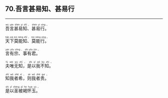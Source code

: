 ## 70.吾言甚易知、甚易行
---


<ruby><rb> 吾言甚易知、甚易行。 </rb> <rt> wú  yán  shén  yì  zhī 、 shén  yì  xíng 。</rt>
</ruby>

<ruby><rb> 天下莫能知、莫能行。 </rb> <rt> tiān  xià  mò  néng  zhī 、 mò  néng  xíng 。</rt>
</ruby>

<ruby><rb> 言有宗、事有君。 </rb> <rt> yán  yǒu  zōng 、 shì  yǒu  jūn 。</rt>
</ruby>

<ruby><rb> 夫唯无知，是以我不知。 </rb> <rt> fū  wéi  wú  zhī ， shì  yǐ  wǒ  bù  zhī 。</rt>
</ruby>

<ruby><rb> 知我者希，则我者贵。 </rb> <rt> zhī  wǒ  zhě  xī ， zé  wǒ  zhě  guì 。</rt>
</ruby>

<ruby><rb> 是以圣被褐怀玉。 </rb> <rt> shì  yǐ  shèng  pī  hè  huái  yù 。</rt>
</ruby>

<ruby><rb>   </rb> <rt> </rt>
</ruby>


